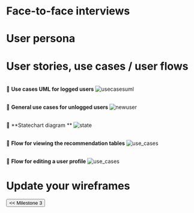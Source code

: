 
# Face-to-face interviews

# User persona

# User stories, use cases / user flows
<br/>:large_blue_diamond: **Use cases UML for logged users**
<img src="/connect.github.io/images/use_cases/usecases.png" alt="usecasesuml" >

<br/>:large_blue_diamond: **General use cases for unlogged users**
<img src="/connect.github.io/images/use_cases/newuser.png" alt="newuser" >

<br/>:large_blue_diamond: **Statechart diagram **
<img src="/connect.github.io/images/use_cases/stateuml.png" alt="state" >

<br/>:large_blue_diamond: **Flow for viewing the recommendation tables**
<img src="/connect.github.io/images/use_cases/show_recommendation_tables.png" alt="use_cases" >

<br/>:large_blue_diamond: **Flow for editing a user profile**
<img src="/connect.github.io/images/use_cases/edit_profiles.png" alt="use_cases" >

# Update your wireframes

<input type="button" class="button" value="<< Milestone 3" onclick="window.location.href='milestone3.html'" />
